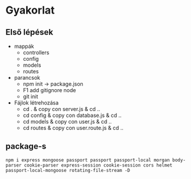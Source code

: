 # Gyakorlat
   
## Első lépések
* mappák 
  * controllers
  * config
  * models
  * routes
* parancsok
  * npm init -> package.json
  * F1 add gitignore node
  * git init 
* Fájlok létrehozása
    * cd . & copy con server.js  & cd ..
    * cd config & copy con database.js & cd ..
    * cd models & copy con user.js & cd ..
    * cd routes & copy con user.route.js & cd .. 

## package-s

```npm i express mongoose passport passport passport-local morgan body-parser cookie-parser express-session cookie-session cors helmet passport-local-mongoose rotating-file-stream -D ```